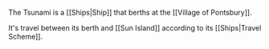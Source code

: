 The Tsunami is a [[Ships|Ship]] that berths at the [[Village of Pontsbury]].

It's travel between its berth and [[Sun Island]] according to its [[Ships|Travel Scheme]].